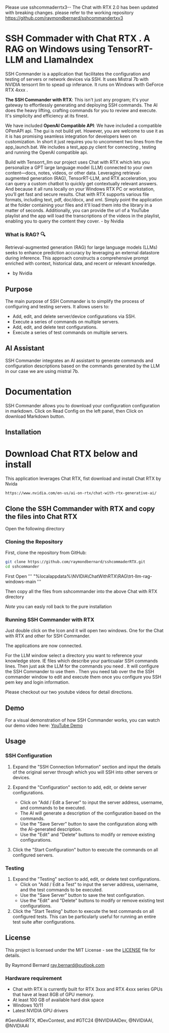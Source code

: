 Please use sshcommaderrtx3-- The Chat with RTX 2.0 has been updated with breaking changes. 
please refer to the working repository 
https://github.com/raymondbernard/sshcommandertxv3
# SSH Commader with Chat RTX .  A RAG on Windows using TensorRT-LLM and LlamaIndex 


SSH Commander is a application that facilitates the configuration and testing of servers or network devices via SSH. It uses Mistral 7b with NVIDIA tensorrt llm to spead up inferance.  It runs on Windows with GeForce RTX 4xxx . 

 **The SSH Commander with RTX**: This isn't just any program; it's your gateway to effortlessly generating and deploying SSH commands. The AI does the heavy lifting, crafting commands for you to review and execute. It's simplicity and efficiency at its finest.

We have included **OpenAI Compatible API**: We have included a compatible OPenAPI api.  The gui is not build yet.  However, you are welcome to use it as it is has promising seamless integration for developers keen on customization. In short it just requires you to uncomment two lines from the app_launch.bat.  We includes a test_app.py client for connecting , testing and running the OpenAI compatible api. 


Build with Tensorrt_llm our project uses Chat with RTX which lets you personalize a GPT large language model (LLM) connected to your own content—docs, notes, videos, or other data. Leveraging retrieval-augmented generation (RAG), TensorRT-LLM, and RTX acceleration, you can query a custom chatbot to quickly get contextually relevant answers. And because it all runs locally on your Windows RTX PC or workstation, you’ll get fast and secure results.
Chat with RTX supports various file formats, including text, pdf, doc/docx, and xml. Simply point the application at the folder containing your files and it'll load them into the library in a matter of seconds. Additionally, you can provide the url of a YouTube playlist and the app will load the transcriptions of the videos in the playlist, enabling you to query the content they cover. - by Nvidia 


### What is RAG? 🔍
Retrieval-augmented generation (RAG) for large language models (LLMs) seeks to enhance prediction accuracy by leveraging an external datastore during inference. This approach constructs a comprehensive prompt enriched with context, historical data, and recent or relevant knowledge.
- by Nvidia 

## Purpose

The main purpose of SSH Commander is to simplify the process of configuring and testing servers. It allows users to:

- Add, edit, and delete server/device configurations via SSH.
- Execute a series of commands on multiple servers.
- Add, edit, and delete test configurations.
- Execute a series of test commands on multiple servers.

## AI Assistant

SSH Commander integrates an AI assistant to generate commands and configuration descriptions based on the commands generated by the LLM in our case we are 
using mistral 7b.  


# Documentation

SSH Commander allows you to download your configuration configuration in markdown.
Click on Read Config on the left panel, then Click on download Markdown button. 

## Installation

# Download Chat RTX below and install 
This application leverages Chat RTX, fist download and install Chat RTX by Nvida 

```
https://www.nvidia.com/en-us/ai-on-rtx/chat-with-rtx-generative-ai/

```

## Clone the SSH Commander with RTX and copy the files into Chat RTX

Open the following directory 
### Cloning the Repository

First, clone the repository from GitHub:

```bash
git clone https://github.com/raymondbernard/sshcommaderRTX.git
cd sshcommander
```

First Open 
'''
"%localappdata%\NVIDIA\ChatWithRTX\RAG\trt-llm-rag-windows-main
'''

Then copy all the files from sshcommander into the above Chat with RTX directory 

*Note*  you can easly roll back to the pure installation

### Running SSH Commander with RTX

Just double click on the Icon and it will open two windows.
One for the Chat with RTX and other for SSH Commander.

The applications are now connected. 

For the LLM window select a directory you want to reference your knowledge store. IE files which describe your particualar SSH commands lines. 
Then just ask the LLM for the commands you need .  It will configure the SSH Commander to use them .  Then you need tab over the the SSH commander 
window to edit and execute them once you configure you SSH pem key and login information. 

Please checkout our two youtube videos for detail directions. 


## Demo 

For a visual demonstration of how SSH Commander works, you can watch our demo video here: [YouTube Demo](https://www.youtube.com/watch?v=XS_zkYp1GwU&t)


## Usage

### SSH Configuration 

1. Expand the "SSH Connection Information" section and input the details of the original server through which you will SSH into other servers or devices.

2. Expand the "Configuration" section to add, edit, or delete server configurations.
   - Click on "Add / Edit a Server" to input the server address, username, and commands to be executed.
   - The AI will generate a description of the configuration based on the commands.
   - Use the "Save Server" button to save the configuration along with the AI-generated description.
   - Use the "Edit" and "Delete" buttons to modify or remove existing configurations.

3. Click the "Start Configuration" button to execute the commands on all configured servers.


### Testing

1. Expand the "Testing" section to add, edit, or delete test configurations.
   - Click on "Add / Edit a Test" to input the server address, username, and the test commands to be executed.
   - Use the "Save Server" button to save the test configuration.
   - Use the "Edit" and "Delete" buttons to modify or remove existing test configurations.
2. Click the "Start Testing" button to execute the test commands on all configured tests. This can be particularly useful for running an entire test suite after configurations.

## License

This project is licensed under the MIT License - see the [LICENSE](LICENSE) file for details.

By Raymond Bernard
ray.bernard@outlook.com

### Hardware requirement
- Chat with RTX is currently built for RTX 3xxx and RTX 4xxx series GPUs that have at least 8GB of GPU memory.
- At least 100 GB of available hard disk space
- Windows 10/11
- Latest NVIDIA GPU drivers



#GenAIonRTX, #DevContest, and #GTC24
@NVIDIAAIDev, @NVIDIAAI, @NVIDIAAI
